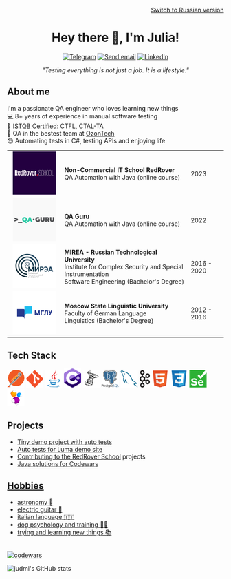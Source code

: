<div align="center">
  <p align="right"><a href="/README_RUS.md">Switch to Russian version</a></p>
  <h1>Hey there 🤘, I'm Julia!</h1>
</div>
  
<!-- Social icons section-->
<div align="center">
  <p>
    <a href="https://t.me/imduj"><img src="https://img.shields.io/badge/Telegram-2CA5E0?style=for-the-badge&logo=telegram&logoColor=white" alt="Telegram"></a>
    <a href="mailto:yulia.dmitrieva@yahoo.com"><img src="https://img.shields.io/badge/Send%20Email-red?style=for-the-badge" alt="Send email"></a>
    <a href="https://linkedin.com/in/judmi"><img src="https://img.shields.io/badge/LinkedIn-0077B5?style=for-the-badge&logo=linkedin&logoColor=white" alt="LinkedIn"></a>
  </p>
  <p><i>"Testing everything is not just a job. It is a lifestyle."</i></p>
</div>

<!-- Section about me -->
<div align="left">
  <h2>About me</h2>
    <p>
      I'm a passionate QA engineer who loves learning new things<br>
      💻 8+ years of experience in manual software testing<br>
      📄 <a href="https://www.gasq.org/en/registration/expert/2d04b0ed-14da-4af1-9282-d778c9054654.html">ISTQB Certified:</a> CTFL, CTAL-TA<br>
      💙 QA in the bestest team at <a href="https://ozon.tech/">OzonTech</a><br>
      😎 Automating tests in C#, testing APIs and enjoying life<br>
    </p>
</div>

<!-- Education section -->
<div>
  <table width="100%" border='0'>
    <tr><td width="25%" valign="bottom" align="center"><a href="https://redrover.school/"><img src="/images/redrover.png" width="100" height="100" alt="RedRover School logo"></td><td valign="middle"><b>Non-Commercial IT School RedRover</b></br>QA Automation with Java (online course)</br></td><td>2023</td></tr>
    <tr><td width="25%" valign="bottom" align="center"><a href="https://qa.guru/"><img src="/images/qaguru.png" width="100" height="100" alt="QA Guru logo"></td><td valign="middle"><b>QA Guru</b></br>QA Automation with Java (online course)</br></td><td>2022</td></tr>
    <tr><td width="25%" valign="bottom" align="center"><a href="https://english.mirea.ru/"><img src="/images/mirea.png" width="100" height="100" alt="MIREA logo"></td><td valign="middle"><b>MIREA - Russian Technological University</b></br>Institute for Complex Security and Special Instrumentation</br>Software Engineering (Bachelor's Degree)</td><td>2016 - 2020</td></tr>
   <tr><td width="25%" valign="bottom" align="center"><a href="https://linguanet.ru/en/"><img src="/images/mglu.png" width="100" height="100" alt="MSLU logo"></a></td><td valign="middle"><b>Moscow State Linguistic University</b></br>Faculty of German Language</br>Linguistics (Bachelor's Degree)</td><td>2012 - 2016</td></tr>
  </table>
</div>

<!-- Tech Stack Section -->
<div>
  <h2>Tech Stack</h2>
  <a href="https://www.postman.com/"><img src="/icons/postman.svg" width="40"></a>
  <a href="https://git-scm.com/"><img src="icons/git-original.svg" width="40"></a>
  <a href="https://www.java.com/"><img src="icons/java-original.svg" width="40"></a>
  <a href="https://dotnet.microsoft.com/en-us/languages/csharp"><img src="icons/c-sharp.svg" width="40"></a>
  <a href="https://www.microsoft.com/en-us/sql-server/sql-server-2019"><img src="icons/microsoftsqlserver-plain.svg" width="40"></a>
  <a href="https://www.postgresql.org/"><img src="icons/postgresql-logo.svg" width="40"></a>
  <a href="https://www.mysql.com/"><img src="icons/mysql-plain.svg" width="40"></a>
  <a href="https://kafka.apache.org/"><img src="icons/kafka-icon.svg" height="40"></a>
  <a href="https://html.spec.whatwg.org/"><img src="icons/html5-original.svg" width="40"></a>
  <a href="https://www.w3.org/TR/CSS/#css"><img src="icons/css3-original.svg" width="40"></a>
  <a href="https://www.selenium.dev/"><img src="icons/selenium.svg" width="40" height="40"></a>
  <a href="https://selenide.org/"><img src="icons/Selenide.png" width="40" height="40"></a>
</div>

<div>
  <h2>Projects</h2>
  <ul>
    <li><a href="https://github.com/judmi/qa-guru-13-3-demoqa">Tiny demo project with auto tests</li>
    <li><a href="https://github.com/judmi/luma">Auto tests for Luma demo site</li>
    <li>Contributing to the <a href="https://github.com/RedRoverSchool">RedRover School</a> projects</li>
    <li><a href="https://github.com/judmi/codewars">Java solutions for Codewars</li>
  </ul>
</div>

<!-- Hobbies Section -->
<div>
  <h2>Hobbies</h2>
  <ul>
    <li>astronomy 🌠</li>
    <li>electric guitar 🎸</li>
    <li>italian language 🇮🇹</li>
    <li>dog psychology and training 🐕‍🦺</li>
    <li>trying and learning new things 📚</li>
  </ul>
</div>


<h2></h2>

[![codewars](https://www.codewars.com/users/judmi/badges/small)](https://www.codewars.com/users/judmi)

![judmi's GitHub stats](https://github-readme-stats.vercel.app/api?username=judmi&show_icons=true&theme=tokyonight)
